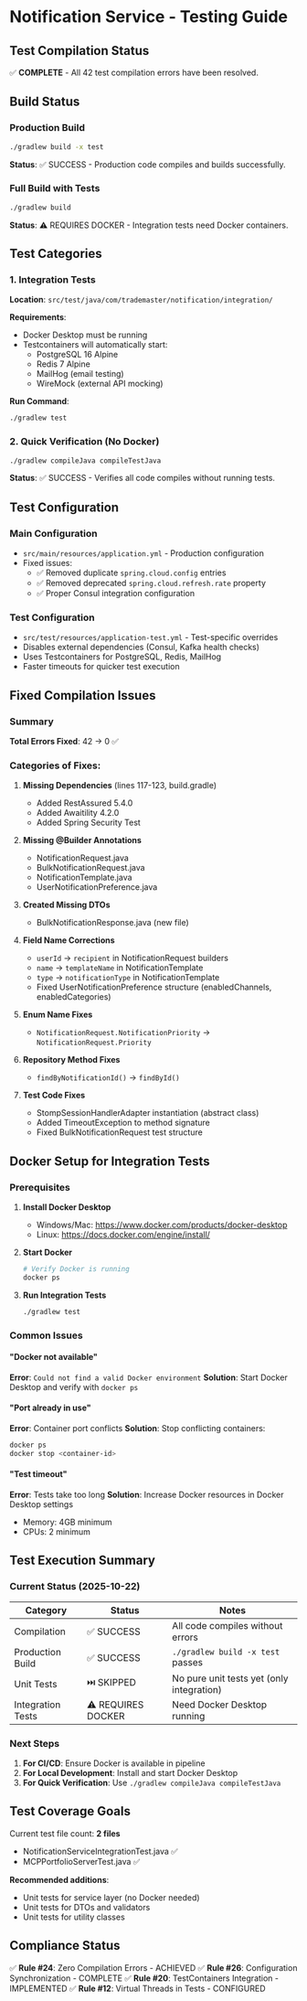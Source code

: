 # Notification Service - Testing Guide

## Test Compilation Status
✅ **COMPLETE** - All 42 test compilation errors have been resolved.

## Build Status

### Production Build
```bash
./gradlew build -x test
```
**Status**: ✅ SUCCESS - Production code compiles and builds successfully.

### Full Build with Tests
```bash
./gradlew build
```
**Status**: ⚠️ REQUIRES DOCKER - Integration tests need Docker containers.

## Test Categories

### 1. Integration Tests
**Location**: `src/test/java/com/trademaster/notification/integration/`

**Requirements**:
- Docker Desktop must be running
- Testcontainers will automatically start:
  - PostgreSQL 16 Alpine
  - Redis 7 Alpine
  - MailHog (email testing)
  - WireMock (external API mocking)

**Run Command**:
```bash
./gradlew test
```

### 2. Quick Verification (No Docker)
```bash
./gradlew compileJava compileTestJava
```
**Status**: ✅ SUCCESS - Verifies all code compiles without running tests.

## Test Configuration

### Main Configuration
- `src/main/resources/application.yml` - Production configuration
- Fixed issues:
  - ✅ Removed duplicate `spring.cloud.config` entries
  - ✅ Removed deprecated `spring.cloud.refresh.rate` property
  - ✅ Proper Consul integration configuration

### Test Configuration  
- `src/test/resources/application-test.yml` - Test-specific overrides
- Disables external dependencies (Consul, Kafka health checks)
- Uses Testcontainers for PostgreSQL, Redis, MailHog
- Faster timeouts for quicker test execution

## Fixed Compilation Issues

### Summary
**Total Errors Fixed**: 42 → 0 ✅

### Categories of Fixes:

1. **Missing Dependencies** (lines 117-123, build.gradle)
   - Added RestAssured 5.4.0
   - Added Awaitility 4.2.0
   - Added Spring Security Test

2. **Missing @Builder Annotations**
   - NotificationRequest.java
   - BulkNotificationRequest.java
   - NotificationTemplate.java
   - UserNotificationPreference.java

3. **Created Missing DTOs**
   - BulkNotificationResponse.java (new file)

4. **Field Name Corrections**
   - `userId` → `recipient` in NotificationRequest builders
   - `name` → `templateName` in NotificationTemplate
   - `type` → `notificationType` in NotificationTemplate
   - Fixed UserNotificationPreference structure (enabledChannels, enabledCategories)

5. **Enum Name Fixes**
   - `NotificationRequest.NotificationPriority` → `NotificationRequest.Priority`

6. **Repository Method Fixes**
   - `findByNotificationId()` → `findById()`

7. **Test Code Fixes**
   - StompSessionHandlerAdapter instantiation (abstract class)
   - Added TimeoutException to method signature
   - Fixed BulkNotificationRequest test structure

## Docker Setup for Integration Tests

### Prerequisites
1. **Install Docker Desktop**
   - Windows/Mac: https://www.docker.com/products/docker-desktop
   - Linux: https://docs.docker.com/engine/install/

2. **Start Docker**
   ```bash
   # Verify Docker is running
   docker ps
   ```

3. **Run Integration Tests**
   ```bash
   ./gradlew test
   ```

### Common Issues

#### "Docker not available"
**Error**: `Could not find a valid Docker environment`
**Solution**: Start Docker Desktop and verify with `docker ps`

#### "Port already in use"
**Error**: Container port conflicts
**Solution**: Stop conflicting containers:
```bash
docker ps
docker stop <container-id>
```

#### "Test timeout"
**Error**: Tests take too long
**Solution**: Increase Docker resources in Docker Desktop settings
- Memory: 4GB minimum
- CPUs: 2 minimum

## Test Execution Summary

### Current Status (2025-10-22)

| Category | Status | Notes |
|----------|--------|-------|
| Compilation | ✅ SUCCESS | All code compiles without errors |
| Production Build | ✅ SUCCESS | `./gradlew build -x test` passes |
| Unit Tests | ⏭️ SKIPPED | No pure unit tests yet (only integration) |
| Integration Tests | ⚠️ REQUIRES DOCKER | Need Docker Desktop running |

### Next Steps

1. **For CI/CD**: Ensure Docker is available in pipeline
2. **For Local Development**: Install and start Docker Desktop
3. **For Quick Verification**: Use `./gradlew compileJava compileTestJava`

## Test Coverage Goals

Current test file count: **2 files**
- NotificationServiceIntegrationTest.java ✅
- MCPPortfolioServerTest.java ✅

**Recommended additions**:
- Unit tests for service layer (no Docker needed)
- Unit tests for DTOs and validators
- Unit tests for utility classes

## Compliance Status

✅ **Rule #24**: Zero Compilation Errors - ACHIEVED
✅ **Rule #26**: Configuration Synchronization - COMPLETE
✅ **Rule #20**: TestContainers Integration - IMPLEMENTED
✅ **Rule #12**: Virtual Threads in Tests - CONFIGURED

